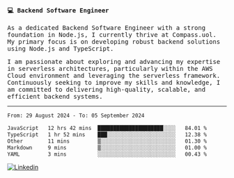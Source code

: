 
<samp>
  
#### 💻 Backend Software Engineer

As a dedicated Backend Software Engineer with a strong foundation in Node.js, I currently thrive at Compass.uol. My primary focus is on developing robust backend solutions using Node.js and TypeScript.

I am passionate about exploring and advancing my expertise in serverless architectures, particularly within the AWS Cloud environment and leveraging the serverless framework. Continuously seeking to improve my skills and knowledge, I am committed to delivering high-quality, scalable, and efficient backend systems.

---

<!--START_SECTION:waka-->

```txt
From: 29 August 2024 - To: 05 September 2024

JavaScript   12 hrs 42 mins  █████████████████████░░░░   84.01 %
TypeScript   1 hr 52 mins    ███░░░░░░░░░░░░░░░░░░░░░░   12.38 %
Other        11 mins         ▒░░░░░░░░░░░░░░░░░░░░░░░░   01.30 %
Markdown     9 mins          ▒░░░░░░░░░░░░░░░░░░░░░░░░   01.00 %
YAML         3 mins          ░░░░░░░░░░░░░░░░░░░░░░░░░   00.43 %
```

<!--END_SECTION:waka-->
  
</samp>

[![Linkedin](https://img.shields.io/badge/-Mateus%20Garcia-c080ff?style=flat-square&logo=Linkedin&logoColor=white&link=https://www.linkedin.com/in/mpgxc)](https://www.linkedin.com/in/mateusogarcia) 
